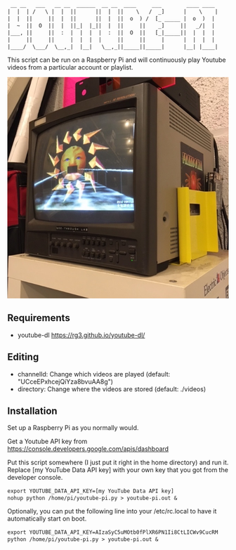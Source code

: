 ```
 __ __   ___   __ __  ______  __ __  ____     ___        ____ ____ 
|  |  | /   \ |  |  ||      ||  |  ||    \   /  _]      |    \    |
|  |  ||     ||  |  ||      ||  |  ||  o  ) /  [_ _____ |  o  )  | 
|  ~  ||  O  ||  |  ||_|  |_||  |  ||     ||    _]     ||   _/|  | 
|___, ||     ||  :  |  |  |  |  :  ||  O  ||   [_|_____||  |  |  | 
|     ||     ||     |  |  |  |     ||     ||     |      |  |  |  | 
|____/  \___/  \__,_|  |__|   \__,_||_____||_____|      |__| |____|

```



This script can be run on a Raspberry Pi and will continuously play Youtube videos from a particular account or playlist. 

![My Youtube-PI](https://raw.githubusercontent.com/jeffcrouse/youtube-pi/master/youtube-pi.jpg)

## Requirements

- youtube-dl https://rg3.github.io/youtube-dl/

## Editing

- channelId: Change which videos are played (default: "UCceEPxhcejQiYza8bvuAA8g")
- directory: Change where the videos are stored (default: ./videos) 

## Installation

Set up a Raspberry Pi as you normally would. 

Get a Youtube API key from https://console.developers.google.com/apis/dashboard

Put this script somewhere (I just put it right in the home directory) and run it. Replace [my YouTube Data API key] with your own key that you got from the developer console.

```
export YOUTUBE_DATA_API_KEY=[my YouTube Data API key]
nohup python /home/pi/youtube-pi.py > youtube-pi.out &
```

Optionally, you can put the following line into your /etc/rc.local to have it automatically start on boot.

```
export YOUTUBE_DATA_API_KEY=AIzaSyC5uMOtb0fPlXR6PN1Ii8CtLICWv9CucRM
python /home/pi/youtube-pi.py > youtube-pi.out &
```
